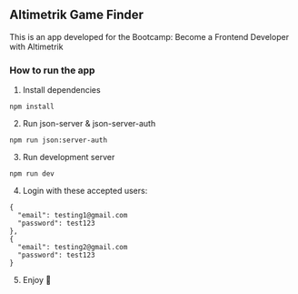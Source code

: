 ## Altimetrik Game Finder

This is an app developed for the Bootcamp: Become a Frontend Developer with Altimetrik

### How to run the app

1. Install dependencies

```
npm install
```

2. Run json-server & json-server-auth

```
npm run json:server-auth
```

3. Run development server

```
npm run dev
```

4. Login with these accepted users:

```
{
  "email": testing1@gmail.com
  "password": test123
},
{
  "email": testing2@gmail.com
  "password": test123
}

```

5. Enjoy 🚀
